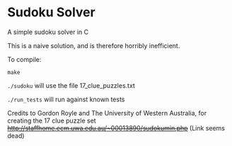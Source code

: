 # Sudoku Solver
A simple sudoku solver in C

This is a naive solution, and is therefore horribly inefficient.

To compile:

    make

`./sudoku` will use the file 17_clue_puzzles.txt

`./run_tests` will run against known tests

Credits to Gordon Royle and The University of Western Australia, for creating the 17 clue puzzle set
~~<http://staffhome.ecm.uwa.edu.au/~00013890/sudokumin.php>~~ (Link seems dead)
